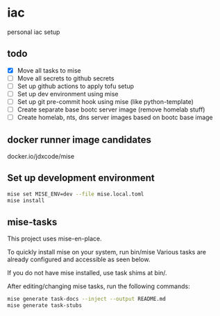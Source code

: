 # iac
personal iac setup

## todo

- [x] Move all tasks to mise
- [ ] Move all secrets to github secrets
- [ ] Set up github actions to apply tofu setup
- [ ] Set up dev environment using mise
- [ ] Set up git pre-commit hook using mise (like python-template)
- [ ] Create separate base bootc server image (remove homelab stuff)
- [ ] Create homelab, nts, dns server images based on bootc base image

## docker runner image candidates

docker.io/jdxcode/mise

## Set up development environment

```bash
mise set MISE_ENV=dev --file mise.local.toml
mise install
```

## mise-tasks
This project uses mise-en-place.

To quickly install mise on your system, run bin/mise
Various tasks are already configured and accessible as seen below.

If you do not have mise installed, use task shims at bin/.

After editing/changing mise tasks, run the following commands:

```bash
mise generate task-docs --inject --output README.md
mise generate task-stubs
```

<!-- mise-tasks -->
<!-- /mise-tasks -->
